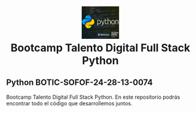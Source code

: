 <h1 style="text-align:center;">
    <img src="python.png" alt="Bootcamp Talento Digital Full Stack Python" style="max-width:100px;"></a> <br>Bootcamp Talento Digital Full Stack Python
</h1>
<h2>Python BOTIC-SOFOF-24-28-13-0074</h2>
<p>
    Bootcamp Talento Digital Full Stack Python. En este repositorio podrás encontrar todo el código que desarrollemos juntos.
</p>